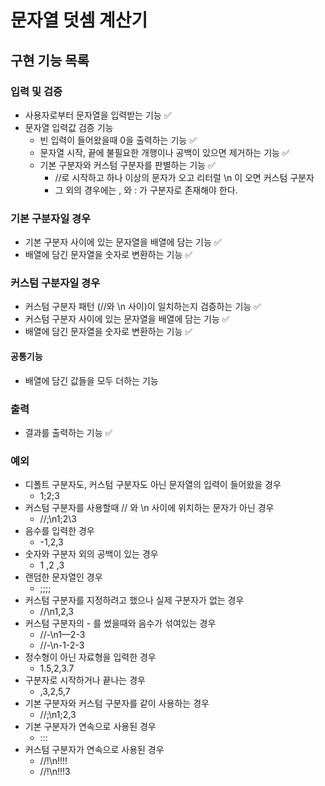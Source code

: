 # 문자열 덧셈 계산기

## 구현 기능 목록

### 입력 및 검증

- 사용자로부터 문자열을 입력받는 기능 ✅
- 문자열 입력값 검증 기능
    - 빈 입력이 들어왔을때 0을 출력하는 기능 ✅
    - 문자열 시작, 끝에 불필요한 개행이나 공백이 있으면 제거하는 기능 ✅
    - 기본 구분자와 커스텀 구분자를 판별하는 기능 ✅
        - //로 시작하고 하나 이상의 문자가 오고 리터럴 \n 이 오면 커스텀 구분자
        - 그 외의 경우에는 , 와 : 가 구분자로 존재해야 한다.

### 기본 구분자일 경우

- 기본 구분자 사이에 있는 문자열을 배열에 담는 기능 ✅
- 배열에 담긴 문자열을 숫자로 변환하는 기능 ✅

### 커스텀 구분자일 경우

- 커스텀 구분자 패턴 (//와 \n 사이)이 일치하는지 검증하는 기능 ✅
- 커스텀 구분자 사이에 있는 문자열을 배열에 담는 기능 ✅
- 배열에 담긴 문자열을 숫자로 변환하는 기능 ✅

#### 공통기능

- 배열에 담긴 값들을 모두 더하는 기능

### 출력

- 결과를 출력하는 기능 ✅

### 예외

- 디폴트 구분자도, 커스텀 구분자도 아닌 문자열의 입력이 들어왔을 경우
    - 1;2;3
- 커스텀 구분자를 사용할때 // 와 \n 사이에 위치하는 문자가 아닌 경우
    - //;\n1;2\3
- 음수를 입력한 경우
    - -1,2,3
- 숫자와 구분자 외의 공백이 있는 경우
    - 1 ,2 ,3
- 랜덤한 문자열인 경우
    - ;;;;
- 커스텀 구분자를 지정하려고 했으나 실제 구분자가 없는 경우
    - //\n1,2,3
- 커스텀 구분자의 - 를 썼을때와 음수가 섞여있는 경우
    - //-\n1—2-3
    - //-\n-1-2-3
- 정수형이 아닌 자료형을 입력한 경우
    - 1.5,2,3.7
- 구분자로 시작하거나 끝나는 경우
    - ,3,2,5,7
- 기본 구분자와 커스텀 구분자를 같이 사용하는 경우
    - //;\n1;2,3
- 기본 구분자가 연속으로 사용된 경우
    - :::
- 커스텀 구분자가 연속으로 사용된 경우
    - //!\n!!!!
    - //!\n!!!3